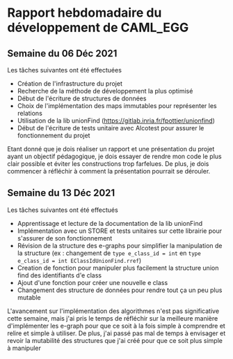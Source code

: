 # Rapport hebdomadaire du développement de CAML_EGG

## Semaine du 06 Déc 2021

Les tâches suivantes ont été effectuées

* Création de l'infrastructure du projet
* Recherche de la méthode de développement la plus optimisé
* Début de l'écriture de structures de données
* Choix de l'implémentation des maps immutables pour représenter les relations
* Utilisation de la lib unionFind (https://gitlab.inria.fr/fpottier/unionfind)
* Début de l'écriture de tests unitaire avec Alcotest pour assurer le fonctionnement du projet

Etant donné que je dois réaliser un rapport et une présentation du projet ayant un objectif pédagogique, je dois essayer de rendre mon code le plus clair possible et éviter les constructions trop farfelues. De plus, je dois commencer à réfléchir à comment la présentation pourrait se dérouler.

## Semaine du 13 Déc 2021

Les tâches suivantes ont été effectués

* Apprentissage et lecture de la documentation de la lib unionFind
* Implémentation avec un STORE et tests unitaires sur cette librairie pour s'assurer de son fonctionnement
* Révision de la structure des e-graphs pour simplifier la manipulation de la structure (ex : changement de `type e_class_id = int` en `type e_class_id = int EClassIdUnionFind.rref`)
* Creation de fonction pour manipuler plus facilement la structure union find des identifiants d'e class
* Ajout d'une fonction pour créer une nouvelle e class
* Changement des structure de données pour rendre tout ça un peu plus mutable

L'avancement sur l'implémentation des algorithmes n'est pas significative cette semaine, mais j'ai pris le temps de réfléchir sur la meilleure manière d'implémenter les e-graph pour que ce soit à la fois simple à comprendre et relire et simple à utiliser.
De plus, j'ai passé pas mal de temps à envisager et revoir la mutabilité des structures que j'ai créé pour que ce soit plus simple à manipuler